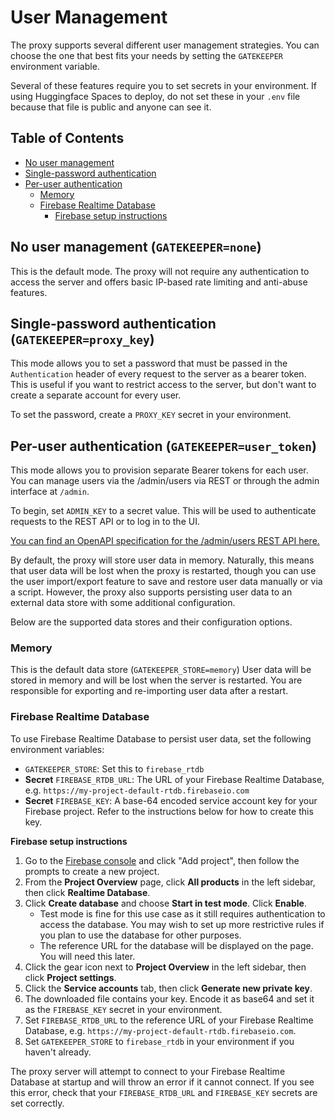# User Management

The proxy supports several different user management strategies. You can choose the one that best fits your needs by setting the `GATEKEEPER` environment variable.

Several of these features require you to set secrets in your environment. If using Huggingface Spaces to deploy, do not set these in your `.env` file because that file is public and anyone can see it.

## Table of Contents

- [No user management](#no-user-management-gatekeepernone)
- [Single-password authentication](#single-password-authentication-gatekeeperproxy_key)
- [Per-user authentication](#per-user-authentication-gatekeeperuser_token)
  - [Memory](#memory)
  - [Firebase Realtime Database](#firebase-realtime-database)
    - [Firebase setup instructions](#firebase-setup-instructions)

## No user management (`GATEKEEPER=none`)

This is the default mode. The proxy will not require any authentication to access the server and offers basic IP-based rate limiting and anti-abuse features.

## Single-password authentication (`GATEKEEPER=proxy_key`)

This mode allows you to set a password that must be passed in the `Authentication` header of every request to the server as a bearer token. This is useful if you want to restrict access to the server, but don't want to create a separate account for every user.

To set the password, create a `PROXY_KEY` secret in your environment.

## Per-user authentication (`GATEKEEPER=user_token`)

This mode allows you to provision separate Bearer tokens for each user. You can manage users via the /admin/users via REST or through the admin interface at `/admin`.

To begin, set `ADMIN_KEY` to a secret value. This will be used to authenticate requests to the REST API or to log in to the UI.

[You can find an OpenAPI specification for the /admin/users REST API here.](openapi-admin-users.yaml)

By default, the proxy will store user data in memory. Naturally, this means that user data will be lost when the proxy is restarted, though you can use the user import/export feature to save and restore user data manually or via a script. However, the proxy also supports persisting user data to an external data store with some additional configuration.

Below are the supported data stores and their configuration options.

### Memory

This is the default data store (`GATEKEEPER_STORE=memory`) User data will be stored in memory and will be lost when the server is restarted. You are responsible for exporting and re-importing user data after a restart.

### Firebase Realtime Database

To use Firebase Realtime Database to persist user data, set the following environment variables:

- `GATEKEEPER_STORE`: Set this to `firebase_rtdb`
- **Secret** `FIREBASE_RTDB_URL`: The URL of your Firebase Realtime Database, e.g. `https://my-project-default-rtdb.firebaseio.com`
- **Secret** `FIREBASE_KEY`: A base-64 encoded service account key for your Firebase project. Refer to the instructions below for how to create this key.

**Firebase setup instructions**

1. Go to the [Firebase console](https://console.firebase.google.com/) and click "Add project", then follow the prompts to create a new project.
2. From the **Project Overview** page, click **All products** in the left sidebar, then click **Realtime Database**.
3. Click **Create database** and choose **Start in test mode**. Click **Enable**.
   - Test mode is fine for this use case as it still requires authentication to access the database. You may wish to set up more restrictive rules if you plan to use the database for other purposes.
   - The reference URL for the database will be displayed on the page. You will need this later.
4. Click the gear icon next to **Project Overview** in the left sidebar, then click **Project settings**.
5. Click the **Service accounts** tab, then click **Generate new private key**.
6. The downloaded file contains your key. Encode it as base64 and set it as the `FIREBASE_KEY` secret in your environment.
7. Set `FIREBASE_RTDB_URL` to the reference URL of your Firebase Realtime Database, e.g. `https://my-project-default-rtdb.firebaseio.com`.
8. Set `GATEKEEPER_STORE` to `firebase_rtdb` in your environment if you haven't already.

The proxy server will attempt to connect to your Firebase Realtime Database at startup and will throw an error if it cannot connect. If you see this error, check that your `FIREBASE_RTDB_URL` and `FIREBASE_KEY` secrets are set correctly.
